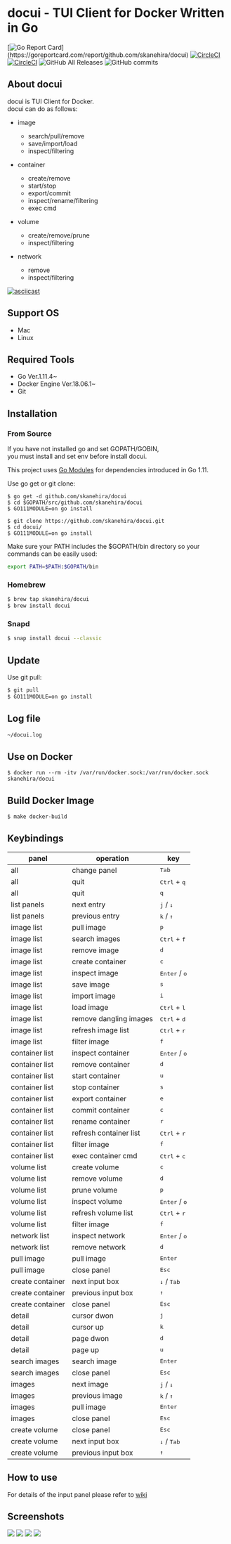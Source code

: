 # docui - TUI Client for Docker Written in Go

[![Go Report Card](https://goreportcard.com/badge/github.com/skanehira/docui?)](https://goreportcard.com/report/github.com/skanehira/docui)
[![CircleCI](https://img.shields.io/circleci/project/github/skanehira/docui.svg?style=flat-square)](https://goreportcard.com/report/github.com/skanehira/docui)
[![CircleCI](https://img.shields.io/github/release/skanehira/docui.svg?style=flat-square)](https://github.com/skanehira/docui/releases)
![GitHub All Releases](https://img.shields.io/github/downloads/skanehira/docui/total.svg?style=flat)
![GitHub commits](https://img.shields.io/github/commits-since/skanehira/docui/1.0.0.svg?style=flat-square)

## About docui
docui is TUI Client for Docker.  
docui can do as follows:

- image
    - search/pull/remove
    - save/import/load
    - inspect/filtering

- container
    - create/remove
    - start/stop
    - export/commit
    - inspect/rename/filtering
    - exec cmd

- volume
    - create/remove/prune
    - inspect/filtering

- network
    - remove
    - inspect/filtering

[![asciicast](https://asciinema.org/a/223035.svg)](https://asciinema.org/a/223035)

## Support OS
- Mac
- Linux

## Required Tools
- Go Ver.1.11.4~
- Docker Engine Ver.18.06.1~
- Git

## Installation

### From Source

If you have not installed go and set GOPATH/GOBIN,  
you must install and set env before install docui.

This project uses [Go Modules](https://github.com/golang/go/wiki/Modules) for dependencies introduced in Go 1.11.

Use go get or git clone:

```
$ go get -d github.com/skanehira/docui
$ cd $GOPATH/src/github.com/skanehira/docui
$ GO111MODULE=on go install
```

```
$ git clone https://github.com/skanehira/docui.git
$ cd docui/
$ GO111MODULE=on go install
```

Make sure your PATH includes the $GOPATH/bin directory so your commands can be easily used:

```sh
export PATH=$PATH:$GOPATH/bin
```

### Homebrew

```sh
$ brew tap skanehira/docui
$ brew install docui
```

### Snapd

```sh
$ snap install docui --classic
```

## Update

Use git pull:

```sh
$ git pull
$ GO111MODULE=on go install
```

## Log file
```sh
~/docui.log
```

## Use on Docker
```
$ docker run --rm -itv /var/run/docker.sock:/var/run/docker.sock skanehira/docui
```

## Build Docker Image
```sh
$ make docker-build
```

## Keybindings
| panel            | operation              | key                             |
| ---------------- | ---------------------- | ------------------------------- |
| all              | change panel           | <kbd>Tab</kbd>                  |
| all              | quit                   | <kbd>Ctrl</kbd> + <kbd>q</kbd>  |
| all              | quit                   | <kbd>q</kbd>                    |
| list panels      | next entry             | <kbd>j</kbd> / <kbd>↓</kbd>     |
| list  panels     | previous entry         | <kbd>k</kbd> / <kbd>↑</kbd>     |
| image list       | pull image             | <kbd>p</kbd>                    |
| image list       | search images          | <kbd>Ctrl</kbd> + <kbd>f</kbd>  |
| image list       | remove image           | <kbd>d</kbd>                    |
| image list       | create container       | <kbd>c</kbd>                    |
| image list       | inspect image          | <kbd>Enter</kbd> / <kbd>o</kbd> |
| image list       | save image             | <kbd>s</kbd>                    |
| image list       | import image           | <kbd>i</kbd>                    |
| image list       | load image             | <kbd>Ctrl</kbd> + <kbd>l</kbd>  |
| image list       | remove dangling images | <kbd>Ctrl</kbd> + <kbd>d</kbd>  |
| image list       | refresh image list     | <kbd>Ctrl</kbd> + <kbd>r</kbd>  |
| image list       | filter image           | <kbd>f</kbd>                    |
| container list   | inspect container      | <kbd>Enter</kbd> / <kbd>o</kbd> |
| container list   | remove container       | <kbd>d</kbd>                    |
| container list   | start container        | <kbd>u</kbd>                    |
| container list   | stop container         | <kbd>s</kbd>                    |
| container list   | export container       | <kbd>e</kbd>                    |
| container list   | commit container       | <kbd>c</kbd>                    |
| container list   | rename container       | <kbd>r</kbd>                    |
| container list   | refresh container list | <kbd>Ctrl</kbd> + <kbd>r</kbd>  |
| container list   | filter image           | <kbd>f</kbd>                    |
| container list   | exec container cmd     | <kbd>Ctrl</kbd> + <kbd>c</kbd>  |
| volume list      | create volume          | <kbd>c</kbd>                    |
| volume list      | remove volume          | <kbd>d</kbd>                    |
| volume list      | prune volume           | <kbd>p</kbd>                    |
| volume list      | inspect volume         | <kbd>Enter</kbd> / <kbd>o</kbd> |
| volume list      | refresh volume list    | <kbd>Ctrl</kbd> + <kbd>r</kbd>  |
| volume list      | filter image           | <kbd>f</kbd>                    |
| network list     | inspect network        | <kbd>Enter</kbd> / <kbd>o</kbd> |
| network list     | remove network         | <kbd>d</kbd>                    |
| pull image       | pull image             | <kbd>Enter</kbd>                |
| pull image       | close panel            | <kbd>Esc</kbd>                  |
| create container | next input box         | <kbd>↓</kbd>  / <kbd>Tab</kbd>  |
| create container | previous input box     | <kbd>↑</kbd>                    |
| create container | close panel            | <kbd>Esc</kbd>                  |
| detail           | cursor dwon            | <kbd>j</kbd>                    |
| detail           | cursor up              | <kbd>k</kbd>                    |
| detail           | page dwon              | <kbd>d</kbd>                    |
| detail           | page up                | <kbd>u</kbd>                    |
| search images    | search image           | <kbd>Enter</kbd>                |
| search images    | close panel            | <kbd>Esc</kbd>                  |
| images           | next image             | <kbd>j</kbd> / <kbd>↓</kbd>     |
| images           | previous image         | <kbd>k</kbd> / <kbd>↑</kbd>     |
| images           | pull image             | <kbd>Enter</kbd>                |
| images           | close panel            | <kbd>Esc</kbd>                  |
| create volume    | close panel            | <kbd>Esc</kbd>                  |
| create volume    | next input box         | <kbd>↓</kbd> / <kbd>Tab</kbd>   |
| create volume    | previous input box     | <kbd>↑</kbd>                    |


## How to use
For details of the input panel please refer to [wiki](https://github.com/skanehira/docui/blob/master/wiki.md)

## Screenshots

![](https://github.com/skanehira/docui/blob/images/images/s1.png)
![](https://github.com/skanehira/docui/blob/images/images/s2.png)
![](https://github.com/skanehira/docui/blob/images/images/s3.png)
![](https://github.com/skanehira/docui/blob/images/images/s4.png)
